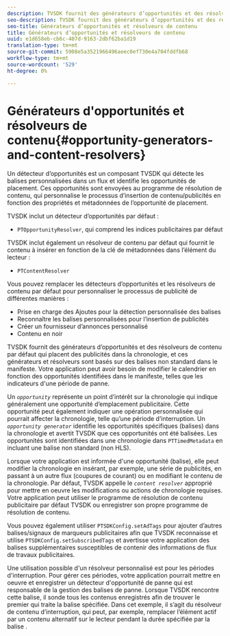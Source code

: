 ```yaml
---
description: TVSDK fournit des générateurs d’opportunités et des résolveurs de contenu par défaut qui placent des publicités dans la chronologie, et ces générateurs et résolveurs sont basés sur des balises non standard dans le manifeste. Votre application peut avoir besoin de modifier le calendrier en fonction des opportunités identifiées dans le manifeste, telles que les indicateurs d'une période de panne.
seo-description: TVSDK fournit des générateurs d’opportunités et des résolveurs de contenu par défaut qui placent des publicités dans la chronologie, et ces générateurs et résolveurs sont basés sur des balises non standard dans le manifeste. Votre application peut avoir besoin de modifier le calendrier en fonction des opportunités identifiées dans le manifeste, telles que les indicateurs d'une période de panne.
seo-title: Générateurs d’opportunités et résolveurs de contenu
title: Générateurs d’opportunités et résolveurs de contenu
uuid: e1d658eb-cb6c-407d-9163-2dbf62ba1d19
translation-type: tm+mt
source-git-commit: 5908e5a3521966496aeec0ef730e4a704fddfb68
workflow-type: tm+mt
source-wordcount: '529'
ht-degree: 0%

---
```



# Générateurs d&#39;opportunités et résolveurs de contenu{#opportunity-generators-and-content-resolvers}

Un détecteur d’opportunités est un composant TVSDK qui détecte les balises personnalisées dans un flux et identifie les opportunités de placement. Ces opportunités sont envoyées au programme de résolution de contenu, qui personnalise le processus d’insertion de contenu/publicités en fonction des propriétés et métadonnées de l’opportunité de placement.

TVSDK inclut un détecteur d’opportunités par défaut :

* `PTOpportunityResolver`, qui comprend les indices publicitaires par défaut

TVSDK inclut également un résolveur de contenu par défaut qui fournit le contenu à insérer en fonction de la clé de métadonnées dans l’élément du lecteur :

* `PTContentResolver`

Vous pouvez remplacer les détecteurs d’opportunités et les résolveurs de contenu par défaut pour personnaliser le processus de publicité de différentes manières :

* Prise en charge des Ajoutes pour la détection personnalisée des balises
* Reconnaître les balises personnalisées pour l’insertion de publicités
* Créer un fournisseur d’annonces personnalisé
* Contenu en noir

TVSDK fournit des générateurs d’opportunités et des résolveurs de contenu par défaut qui placent des publicités dans la chronologie, et ces générateurs et résolveurs sont basés sur des balises non standard dans le manifeste. Votre application peut avoir besoin de modifier le calendrier en fonction des opportunités identifiées dans le manifeste, telles que les indicateurs d&#39;une période de panne.

Un *`opportunity`* représente un point d’intérêt sur la chronologie qui indique généralement une opportunité d’emplacement publicitaire. Cette opportunité peut également indiquer une opération personnalisée qui pourrait affecter la chronologie, telle qu’une période d’interruption. Un *`opportunity generator`* identifie les opportunités spécifiques (balises) dans la chronologie et avertit TVSDK que ces opportunités ont été balisées. Les opportunités sont identifiées dans une chronologie dans `PTTimedMetadata` en incluant une balise non standard (non HLS).

Lorsque votre application est informée d&#39;une opportunité (balise), elle peut modifier la chronologie en insérant, par exemple, une série de publicités, en passant à un autre flux (coupures de courant) ou en modifiant le contenu de la chronologie. Par défaut, TVSDK appelle le *`content resolver`* approprié pour mettre en oeuvre les modifications ou actions de chronologie requises. Votre application peut utiliser le programme de résolution de contenu publicitaire par défaut TVSDK ou enregistrer son propre programme de résolution de contenu.

Vous pouvez également utiliser `PTSDKConfig.setAdTags` pour ajouter d’autres balises/signaux de marqueurs publicitaires afin que TVSDK reconnaisse et utilise `PTSDKConfig.setSubscribedTags` et avertisse votre application des balises supplémentaires susceptibles de contenir des informations de flux de travaux publicitaires.

Une utilisation possible d&#39;un résolveur personnalisé est pour les périodes d&#39;interruption. Pour gérer ces périodes, votre application pourrait mettre en oeuvre et enregistrer un détecteur d&#39;opportunité de panne qui est responsable de la gestion des balises de panne. Lorsque TVSDK rencontre cette balise, il sonde tous les contenus enregistrés afin de trouver le premier qui traite la balise spécifiée. Dans cet exemple, il s’agit du résolveur de contenu d’interruption, qui peut, par exemple, remplacer l’élément actif par un contenu alternatif sur le lecteur pendant la durée spécifiée par la balise .
